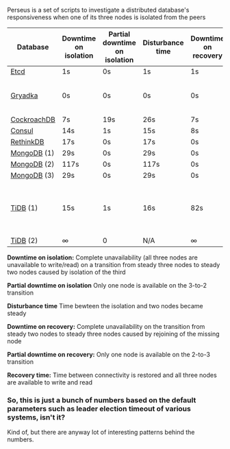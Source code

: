 Perseus is a set of scripts to investigate a distributed database's responsiveness when one of its three nodes is isolated from the peers

| Database | Downtime on isolation | Partial downtime on isolation | Disturbance time | Downtime on recovery | Partial downtime on recovery | Recovery time | Version |
| --- | --- | --- | --- | --- | --- | --- | --- |
| [Etcd](https://github.com/rystsov/perseus/tree/master/etcd) | 1s | 0s | 1s | 1s | 0s | 2s | 3.2.13 |
| [Gryadka](https://github.com/rystsov/perseus/tree/master/gryadka) | 0s | 0s | 0s | 0s | 0s | 8s | gryadka: 1.61.8<br/> redis: 4.0.1 |
| [CockroachDB](https://github.com/rystsov/perseus/tree/master/cockroachdb) | 7s | 19s | 26s | 7s | 0s | 13s | 1.1.3 |
| [Consul](https://github.com/rystsov/perseus/tree/master/consul) | 14s | 1s | 15s | 8s | 0s | 10s | 1.0.2 |
| [RethinkDB](https://github.com/rystsov/perseus/tree/master/rethinkdb) | 17s | 0s | 17s | 0s | 0s | 21s | 2.3.6 |
| [MongoDB](https://github.com/rystsov/perseus/tree/master/mongodb) (1) | 29s | 0s | 29s | 0s | 0s | 1s | 3.6.1 |
| [MongoDB](https://github.com/rystsov/perseus/tree/master/mongodb) (2) | 117s | 0s | 117s | 0s | 0s | 38s | 3.6.1 |
| [MongoDB](https://github.com/rystsov/perseus/tree/master/mongodb) (3) | 29s | 0s | 29s | 0s | 0s | N/A | 3.6.1 |
| [TiDB](https://github.com/rystsov/perseus/tree/master/tidb) (1) | 15s | 1s | 16s | 82s | 8s | 114s | PD: 1.1.0<br/>KV: 1.0.1<br/>DB: 1.1.0 |
| [TiDB](https://github.com/rystsov/perseus/tree/master/tidb) (2) | &#8734; | 0 | N/A | &#8734; | 0 | N/A | same |

**Downtime on isolation:** Complete unavailability (all three nodes are unavailable to write/read) on a transition from steady three nodes to steady two nodes caused by isolation of the third

**Partial downtime on isolation** Only one node is available on the 3-to-2 transition

**Disturbance time** Time bewteen the isolation and two nodes became steady

**Downtime on recovery:** Complete unavailability on the transition from steady two nodes to steady three nodes caused by rejoining of the missing node

**Partial downtime on recovery:** Only one node is available on the 2-to-3 transition

**Recovery time:** Time between connectivity is restored and all three nodes are available to write and read

### So, this is just a bunch of numbers based on the default parameters such as leader election timeout of various systems, isn't it?

Kind of, but there are anyway lot of interesting patterns behind the numbers.
